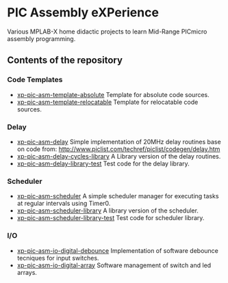 # PIC Assembly eXPerience
Various MPLAB-X home didactic projects to learn Mid-Range PICmicro assembly programming.


## Contents of the repository

### Code Templates
* [xp-pic-asm-template-absolute](https://github.com/gos95-electronics/xp-pic-asm/tree/master/xp-pic-asm-template-absolute.X/)
Template for absolute code sources.
* [xp-pic-asm-template-relocatable](https://github.com/gos95-electronics/xp-pic-asm/tree/master/xp-pic-asm-template-relocatable.X/)
Template for relocatable code sources.

### Delay
* [xp-pic-asm-delay](https://github.com/gos95-electronics/xp-pic-asm/tree/master/xp-pic-asm-delay.X/)
Simple implementation of 20MHz delay routines base on code from: http://www.piclist.com/techref/piclist/codegen/delay.htm
* [xp-pic-asm-delay-cycles-library](https://github.com/gos95-electronics/xp-pic-asm/tree/master/xp-pic-asm-delay-cycles-library.X/)
A Library version of the delay routines.
* [xp-pic-asm-delay-library-test](https://github.com/gos95-electronics/xp-pic-asm/tree/master/xp-pic-asm-delay-library-test.X/)
Test code for the delay library.

### Scheduler
* [xp-pic-asm-scheduler](https://github.com/gos95-electronics/xp-pic-asm/tree/master/xp-pic-asm-scheduler.X/)
A simple scheduler manager for executing tasks at regular intervals using Timer0.
* [xp-pic-asm-scheduler-library](https://github.com/gos95-electronics/xp-pic-asm/tree/master/xp-pic-asm-scheduler-library.X/)
A library version of the scheduler.
* [xp-pic-asm-scheduler-library-test](https://github.com/gos95-electronics/xp-pic-asm/tree/master/xp-pic-asm-scheduler-library-test.X/)
Test code for scheduler library.

### I/O
* [xp-pic-asm-io-digital-debounce](https://github.com/gos95-electronics/xp-pic-asm/tree/master/xp-pic-asm-io-digital-debounce.X/)
Implementation of software debounce tecniques for input switches.
* [xp-pic-asm-io-digital-array](https://github.com/gos95-electronics/xp-pic-asm/tree/master/xp-pic-asm-io-digital-array.X/)
Software management of switch and led arrays.
